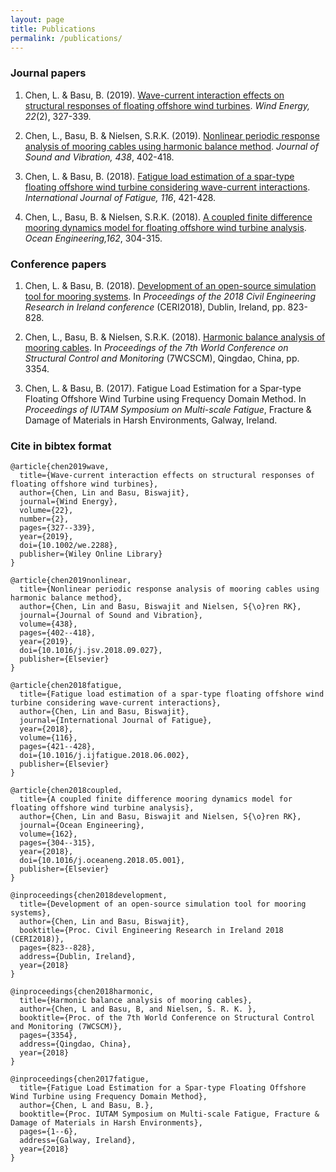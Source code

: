 ```yaml
---
layout: page
title: Publications
permalink: /publications/
---
```


### Journal papers

1. Chen, L. & Basu, B. (2019). [Wave-current interaction effects on structural responses of floating offshore wind turbines](https://onlinelibrary.wiley.com/doi/full/10.1002/we.2288). _Wind Energy, 22_(2), 327-339.

2. Chen, L., Basu, B. & Nielsen, S.R.K. (2019). [Nonlinear periodic response analysis of mooring cables using harmonic balance method](https://www.sciencedirect.com/science/article/pii/S0022460X18306126). _Journal of Sound and Vibration, 438_, 402-418.

3. Chen, L. & Basu, B. (2018). [Fatigue load estimation of a spar-type floating offshore wind turbine considering wave-current interactions](https://doi.org/10.1016/j.ijfatigue.2018.06.002). _International Journal of Fatigue, 116_, 421-428.

4. Chen, L., Basu, B. & Nielsen, S.R.K. (2018). [A coupled finite difference mooring dynamics model for floating offshore wind turbine analysis](https://www.sciencedirect.com/science/article/pii/S0029801818307005). _Ocean Engineering,162_, 304-315.

### Conference papers

1. Chen, L. & Basu, B. (2018). [Development of an open-source simulation tool for mooring systems](https://www.researchgate.net/publication/327424791_Development_of_an_open-source_simulation_tool_for_mooring_systems). In _Proceedings of the 2018 Civil Engineering Research in Ireland conference_ (CERI2018), Dublin, Ireland, pp. 823-828.

2. Chen, L., Basu, B. & Nielsen, S.R.K. (2018). [Harmonic balance analysis of mooring cables](https://www.researchgate.net/publication/326647353_Harmonic_balance_analysis_of_mooring_cables). In _Proceedings of the 7th World Conference on Structural Control and Monitoring_ (7WCSCM), Qingdao, China, pp. 3354.

3. Chen, L. & Basu, B. (2017). Fatigue Load Estimation for a Spar-type Floating Offshore Wind Turbine using Frequency Domain Method. In _Proceedings of IUTAM Symposium on Multi-scale Fatigue_, Fracture & Damage of Materials in Harsh Environments, Galway, Ireland.


### Cite in bibtex format

```
@article{chen2019wave,
  title={Wave-current interaction effects on structural responses of floating offshore wind turbines},
  author={Chen, Lin and Basu, Biswajit},
  journal={Wind Energy},
  volume={22},
  number={2},
  pages={327--339},
  year={2019},
  doi={10.1002/we.2288},
  publisher={Wiley Online Library}
}

@article{chen2019nonlinear,
  title={Nonlinear periodic response analysis of mooring cables using harmonic balance method},
  author={Chen, Lin and Basu, Biswajit and Nielsen, S{\o}ren RK},
  journal={Journal of Sound and Vibration},
  volume={438},
  pages={402--418},
  year={2019},
  doi={10.1016/j.jsv.2018.09.027},
  publisher={Elsevier}
}

@article{chen2018fatigue,
  title={Fatigue load estimation of a spar-type floating offshore wind turbine considering wave-current interactions},
  author={Chen, Lin and Basu, Biswajit},
  journal={International Journal of Fatigue},
  year={2018},
  volume={116},
  pages={421--428},
  doi={10.1016/j.ijfatigue.2018.06.002},
  publisher={Elsevier}
}

@article{chen2018coupled,
  title={A coupled finite difference mooring dynamics model for floating offshore wind turbine analysis},
  author={Chen, Lin and Basu, Biswajit and Nielsen, S{\o}ren RK},
  journal={Ocean Engineering},
  volume={162},
  pages={304--315},
  year={2018},
  doi={10.1016/j.oceaneng.2018.05.001},
  publisher={Elsevier}
}

@inproceedings{chen2018development,
  title={Development of an open-source simulation tool for mooring systems},
  author={Chen, Lin and Basu, Biswajit},
  booktitle={Proc. Civil Engineering Research in Ireland 2018 (CERI2018)},
  pages={823--828},
  address={Dublin, Ireland},
  year={2018}
}

@inproceedings{chen2018harmonic,
  title={Harmonic balance analysis of mooring cables},
  author={Chen, L and Basu, B, and Nielsen, S. R. K. },
  booktitle={Proc. of the 7th World Conference on Structural Control and Monitoring (7WCSCM)},
  pages={3354},
  address={Qingdao, China},
  year={2018}
}

@inproceedings{chen2017fatigue,
  title={Fatigue Load Estimation for a Spar-type Floating Offshore Wind Turbine using Frequency Domain Method},
  author={Chen, L and Basu, B.},
  booktitle={Proc. IUTAM Symposium on Multi-scale Fatigue, Fracture & Damage of Materials in Harsh Environments},
  pages={1--6},
  address={Galway, Ireland},
  year={2018}
}
```